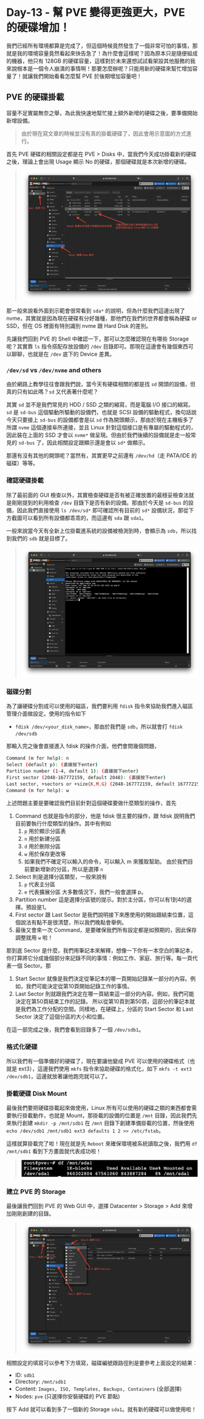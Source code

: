 # Day-13 - 幫 PVE 變得更強更大，PVE 的硬碟增加！

我們已經所有環境都算是完成了，但這個時候竟然發生了一個非常可怕的事情，那就是我的環境容量竟然看起來快告急了！為什麼會這樣呢？因為原本只是隨便組成的機器，他只有 128GB 的硬碟容量，這樣對於未來還想試試看架設其他服務的我來說根本是一個令人崩潰的事情啊！那要怎麼辦呢？只能用新的硬碟來幫忙增加容量了！就讓我們開始看看怎麼幫 PVE 於後期增加容量吧！

## PVE 的硬碟掛載

容量不足實屬無奈之舉，為此我快速地幫忙接上額外新增的硬碟之後，要準備開始新增設備。
> 由於現在寫文章的時候並沒有真的掛載硬碟了，因此會用示意圖的方式進行。

首先 PVE 硬碟的相關設定都是在 PVE > Disks 中，當我們今天成功掛載新的硬碟之後，理論上會出現 Usage 顯示 No 的硬碟，那個硬碟就是本次新增的硬碟。
> ![PVE Non-Usage Disk](https://raw.githubusercontent.com/fdff87554/iThome-Ironman/main/2023/%E8%AA%92%EF%BC%8C%E6%83%B3%E4%B8%8D%E5%88%B0%E6%9C%89%E4%B8%80%E5%A4%A9%E6%90%9E%E6%87%82%E7%B6%B2%E8%B7%AF%E6%98%AF%E5%9B%A0%E7%82%BA%E5%AE%BF%E8%88%8D%E5%AD%B8%E9%95%B7%E9%80%BC%E6%88%91%E7%9A%84QQ%EF%BC%8130%E5%A4%A9%E7%9A%84%E5%AE%BF%E8%88%8D%E7%B6%B2%E8%B7%AF%E6%9E%B6%E8%A8%AD/Images/PVE-Non-Usage-Disk.png)

那一般來說看外面到示範會很常看到 `sda*` 的說明，但為什麼我們這邊出現了 nvme，其實就是因為現在硬碟有分好幾種，那他們在我們的世界都會稱為硬碟 or SSD，但在 OS 裡面有特別識別 nvme 跟 Hard Disk 的差別。

先讓我們回到 PVE 的 Shell 中確認一下，那可以怎麼確認現在有哪些 Storage 呢？其實靠 `ls` 指令搭配存放設備的 `/dev` 目錄即可。那現在這邊會有幾個東西可以聊聊，也就是在 `/dev` 底下的 Device 差異。

### `/dev/sd` vs `/dev/nvme` and others

由於網路上教學往往會跟我們說，當今天有硬碟相關的都是找 `sd` 開頭的設備，但真的只有如此嗎？`sd` 又代表著什麼呢？

其實 `sd` 並不是我們常見的 HDD / SSD 之類的縮寫，而是電腦 I/O 接口的縮寫。`sd` 是 `sd-bus` 這個驅動所驅動的設備們，也就是 SCSI 設備的驅動程式，換句話說今天只要接上 `sd-bus` 的設備都會是以 `sd` 作為開頭顯示，那由於現在主機板多了所謂 `nvme` 這個連接阜所連接，並且 Linux 針對這個接口是有專屬的驅動程式的，因此裝在上面的 SSD 才會以 `nvme*` 做呈現。但由於我們後續的設備就是走一般常見的 `sd-bus` 了，因此相關設定跟顯示還是會以 `sd*` 做顯示。

那還有沒有其他的開頭呢？當然有，其實更早之前還有 `/dev/hd`（走 PATA/IDE 的磁碟）等等。

### 確認硬碟掛載

除了最前面的 GUI 檢查以外，其實檢查硬碟是否有被正確放置的最穩妥檢查法就是剛剛提到的利用檢查 `/dev` 目錄下是否有新的設備。那由於今天是 `sd-bus` 的設備，因此我們直接使用 `ls /dev/sd*` 即可確認所有目前的 `sd*` 設備狀況，那從下方截圖可以看到所有設備都乖乖的，而這邊有 `sda` 跟 `sda1`。

一般來說當今天有全新上位掛載進系統的設備被檢測到時，會顯示為 `sdb`，所以找到我們的 `sdb` 就是目標了。

> ![PVE List SD Devices](https://raw.githubusercontent.com/fdff87554/iThome-Ironman/main/2023/%E8%AA%92%EF%BC%8C%E6%83%B3%E4%B8%8D%E5%88%B0%E6%9C%89%E4%B8%80%E5%A4%A9%E6%90%9E%E6%87%82%E7%B6%B2%E8%B7%AF%E6%98%AF%E5%9B%A0%E7%82%BA%E5%AE%BF%E8%88%8D%E5%AD%B8%E9%95%B7%E9%80%BC%E6%88%91%E7%9A%84QQ%EF%BC%8130%E5%A4%A9%E7%9A%84%E5%AE%BF%E8%88%8D%E7%B6%B2%E8%B7%AF%E6%9E%B6%E8%A8%AD/Images/PVE-List-SD-Devices.png)

### 磁碟分割

為了讓硬碟分割成可以使用的磁區，我們要利用 `fdisk` 指令來協助我們進入磁區管理介面做設定。使用的指令如下

- `fdisk /dev/<your_disk_name>`，那由於我們是 `sdb`，所以就會打 `fdisk /dev/sdb`

那輸入完之後會直接進入 fdisk 的操作介面，他們會問幾個問題，

```bash
Command (m for help): n
Select (default p): (直接按下enter)
Partition number (1-4, default 1): (直接按下enter)
First sector (2048-167772159, default 2048): (直接按下enter)
Last sector, +sectors or +size{K,M,G} (2048-167772159, default 167772159): (直接按下enter)
Command (m for help): w
```

上述問題主要是要確認我們目前針對這個硬碟要做什麼類型的操作，首先
1. Command 也就是指令的部分，他是 fdisk 很主要的操作，跟 fdisk 說明我們目前要執行什麼類型的操作。其中有例如
   1. `p` 用於顯示分區表
   2. `n` 用於新建分區
   3. `d` 用於刪除分區
   4. `w` 用於保存更改等
   5. 如果我們不確定可以輸入的命令，可以輸入 m 來獲取幫助。
   由於我們目前要新增新的分區，所以是選擇 `n`
2. Select 則是選擇分區類型，一般來說有
   1. `p` 代表主分區
   2. `e` 代表擴展分區
   大多數情況下，我們一般會選擇 p。
3. Partition number 這是選擇分區號的提示。對於主分區，你可以有1到4的選擇。預設是1。
4. First sector 跟 Last Sector 是我們說明接下來應使用的開始跟結束位置，這個說法有點不是很清楚，所以我們晚點會舉例。
5. 最後又會來一次 Command，是要確保我們所有設定都是如預期的，因此保存調整就用 `w` 啦！

那到底 Sector 是什麼，我們用筆記本來解釋，想像一下你有一本空白的筆記本，你打算將它分成幾個部分來記錄不同的事情：例如工作、家庭、旅行等。每一頁代表一個 Sector。那
1. Start Sector 就像是我們決定從筆記本的哪一頁開始記錄某一部分的內容。例如，我們可能決定從第10頁開始記錄工作的事情。
2. Last Sector 則就跟我們決定在哪一頁結束這一部分的內容。例如，我們可能決定在第50頁結束工作的記錄。
所以從第10頁到第50頁，這部分的筆記本就是我們為工作分配的空間。同樣地，在硬碟上，分區的 Start Sector 和 Last Sector 決定了這個分區的大小和位置。

在這一部完成之後，我們會看到目錄多了一個 `/dev/sdb1`。

### 格式化硬碟

所以我們有一個準備好的硬碟了，現在要讓他變成 PVE 可以使用的硬碟格式（也就是 ext3），這邊我們使用 `mkfs` 指令來協助硬碟的格式化，如下 `mkfs -t ext3 /dev/sdb1`，這邊就放著讓他跑完就可以了。

### 掛載硬碟 Disk Mount

最後我們要把硬碟掛載起來做使用，Linux 所有可以使用的硬碟之類的東西都會需要執行掛載動作，也就是 Mount，那掛載的設備的位置是 `/mnt` 目錄，因此我們先來執行創建 `mkdir -p /mnt/sdb1` 在 `/mnt` 目錄下創建準備掛載的位置，然後使用 `echo /dev/sdb1 /mnt/sdb1 ext3 defaults 1 2 >> /etc/fstab`。

這樣就算掛載完了啦！現在就是先 `Reboot` 來確保環境被系統讀取之後，我們用 `df /mnt/sdb1` 看到下方畫面就代表成功啦！

> ![PVE Disk df check](https://raw.githubusercontent.com/fdff87554/iThome-Ironman/main/2023/%E8%AA%92%EF%BC%8C%E6%83%B3%E4%B8%8D%E5%88%B0%E6%9C%89%E4%B8%80%E5%A4%A9%E6%90%9E%E6%87%82%E7%B6%B2%E8%B7%AF%E6%98%AF%E5%9B%A0%E7%82%BA%E5%AE%BF%E8%88%8D%E5%AD%B8%E9%95%B7%E9%80%BC%E6%88%91%E7%9A%84QQ%EF%BC%8130%E5%A4%A9%E7%9A%84%E5%AE%BF%E8%88%8D%E7%B6%B2%E8%B7%AF%E6%9E%B6%E8%A8%AD/Images/PVE-Disk-df-check.png)

### 建立 PVE 的 Storage

最後讓我們回到 PVE 的 Web GUI 中，選擇 Datacenter > Storage > Add 來增加剛剛創建的目錄。

> ![PVE Add Storage](https://raw.githubusercontent.com/fdff87554/iThome-Ironman/main/2023/%E8%AA%92%EF%BC%8C%E6%83%B3%E4%B8%8D%E5%88%B0%E6%9C%89%E4%B8%80%E5%A4%A9%E6%90%9E%E6%87%82%E7%B6%B2%E8%B7%AF%E6%98%AF%E5%9B%A0%E7%82%BA%E5%AE%BF%E8%88%8D%E5%AD%B8%E9%95%B7%E9%80%BC%E6%88%91%E7%9A%84QQ%EF%BC%8130%E5%A4%A9%E7%9A%84%E5%AE%BF%E8%88%8D%E7%B6%B2%E8%B7%AF%E6%9E%B6%E8%A8%AD/Images/PVE-Add-Storage.png)

相關設定的填寫可以參考下方填寫，磁碟編號跟路徑則是要參考上面設定的結果：

- ID: `sdb1`
- Directory: `/mnt/sdb1`
- Content: `Images, ISO, Templates, Backups, Containers` (全部選擇)
- Nodes: `pve` (只選擇你安裝硬碟的 PVE 節點)

按下 Add 就可以看到多了一個新的 Storage `sda1`。就有新的硬碟可以做使用啦！
